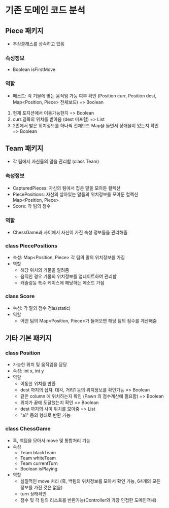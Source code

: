 # 기존 도메인 코드 분석

## Piece 패키지
- 추상클래스를 상속하고 있음
### 속성정보
- Boolean isFirstMove
### 역할
- 메소드: 각 기물에 맞는 움직임 가능 여부 확인 (Position curr, Position dest, Map<Position, Piece> 전체보드) => Boolean
1. 현재 포지션에서 이동가능한지 => Boolean
2. curr.길목의 위치를 받아옴 (dest 미포함) => List<Position>
3. 2번에서 받은 위치정보를 하나씩 전체보드 Map을 돌면서 장애물이 있는지 확인 => Boolean

## Team 패키지
- 각 팀에서 자신들의 말을 관리함 (class Team)
### 속성정보
- CapturedPieces: 자신의 팀에서 잡은 말을 모아둔 컬렉션
- PiecePositions: 자신의 살아있는 말들의 위치정보를 모아둔 컬렉션 Map<Position, Piece>
- Score: 각 팀의 점수

### 역할
- ChessGame과 사이에서 자신이 가진 속성 정보들을 관리해줌

### class PiecePositions
- 속성: Map<Position, Piece> 각 팀의 말의 위치정보를 가짐 
- 역할
    - 해당 위치의 기물을 알려줌
    - 움직인 경우 기물의 위치정보를 업데이트하여 관리함
    - 캐슬링등 특수 케이스에 해당하는 메소드 가짐
    
### class Score
- 속성: 각 말의 점수 정보(static)
- 역할
    - 어떤 팀의 Map<Position, Piece>가 들어오면 해당 팀의 점수를 계산해줌
    
## 기타 기본 패키지

### class Position
- 가능한 위치 및 움직임을 담당
- 속성: int x, int y
- 역할
    - 이동한 위치를 반환
    - dest 까지의 십자, 대각, 거리1 등의 위치정보를 확인가능 => Boolean
    - 같은 column 에 위치하는지 확인 (Pawn 의 점수계산에 필요함) => Boolean
    - 위치가 끝에 도달했는지 확인 => Boolean
    - dest 까지의 사이 위치를 모아줌 => List<Position>
    - "a1" 등의 형태로 반환 가능
    
### class ChessGame
- 흑, 백팀을 모아서 move 및 통합처리 기능
- 속성
    - Team blackTeam
    - Team whiteTeam
    - Team currentTurn
    - Boolean isPlaying
- 역할
    - 실질적인 move 처리 (흑, 백팀의 위치정보를 모아서 확인 가능, 64개의 모든 정보를 가진 것은 없음)
    - turn 상태확인
    - 점수 및 각 팀의 리스트를 반환가능(Controller와 가장 인접한 도메인객체)
    


